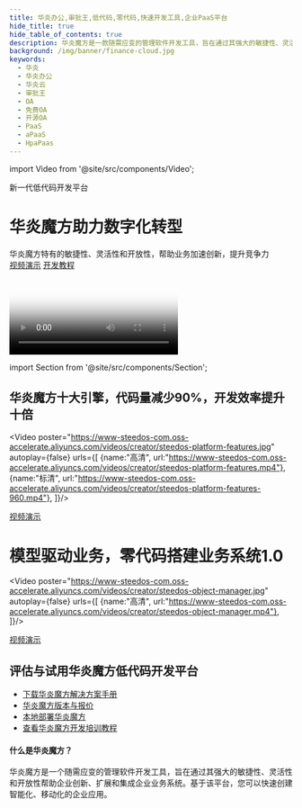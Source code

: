```yaml
---
title: 华炎办公,审批王,低代码,零代码,快速开发工具,企业PaaS平台
hide_title: true
hide_table_of_contents: true
description: 华炎魔方是一款随需应变的管理软件开发工具，旨在通过其强大的敏捷性、灵活性和开放性帮助企业创新、扩展和集成企业业务系统。基于该平台，您可以快速创建智能化、移动化的企业应用。
background: /img/banner/finance-cloud.jpg
keywords:
  - 华炎
  - 华炎办公
  - 华炎云
  - 审批王
  - OA
  - 免费OA
  - 开源OA
  - PaaS
  - aPaaS
  - HpaPaas
---
```



import Video from '@site/src/components/Video';

<div class="mb-8">
	<div class="mx-auto flex flex-wrap flex-col lg:flex-row items-center">
		<div class="flex flex-col w-full lg:w-2/5 justify-center items-start text-center md:text-left">
			<div class="tracking-loose w-full text-gray-700 font-bold ">新一代低代码开发平台</div>
			<h1 class="my-4 text-5xl leading-tight">华炎魔方助力数字化转型</h1>
			<div class="leading-normal text-2xl">华炎魔方特有的敏捷性、灵活性和开放性，帮助业务加速创新，提升竞争力
</div>
            <div class="mt-8 mb-8">
                <a href="/videos/steedos-platform-features/" class="bg-green-700 text-white px-5 py-3 font-semibold rounded hover:bg-green-800  hover:text-white" target="_blank">视频演示</a>
                <a href="/developer/" class="bg-blue-700 text-white px-5 py-3 font-semibold rounded hover:bg-blue-800 hover:text-white ml-3">开发教程</a>
            </div>
		</div>
		<div class="w-full lg:w-3/5 text-center lg:pl-5">
                  <Video 
                    poster="https://www-steedos-com.oss-accelerate.aliyuncs.com/videos/creator/steedos-guide.jpg"
                    autoplay={false}
                    urls={[
                        {name:"高清", url:"https://www-steedos-com.oss-accelerate.aliyuncs.com/videos/creator/steedos-guide.mp4"},
                    ]}/>
		</div>
	</div>
</div>

import Section from '@site/src/components/Section';

<Section background="#0f2e5d">

<h1 class="my-4 text-4xl font-bold leading-tight text-white">华炎魔方十大引擎，代码量减少90%，开发效率提升十倍</h1>


<Video 
    poster="https://www-steedos-com.oss-accelerate.aliyuncs.com/videos/creator/steedos-platform-features.jpg"
    autoplay={false}
    urls={[
        {name:"高清", url:"https://www-steedos-com.oss-accelerate.aliyuncs.com/videos/creator/steedos-platform-features.mp4"},
        {name:"标清", url:"https://www-steedos-com.oss-accelerate.aliyuncs.com/videos/creator/steedos-platform-features-960.mp4"},
    ]}/>

  <div class="mt-4 mb-4">
    <a class="bg-green-700 text-white px-5 py-3 font-semibold rounded hover:bg-green-800  hover:text-white" href="/platform/features/">视频演示</a>
  </div>

</Section>

# 模型驱动业务，零代码搭建业务系统1.0

<Video 
    poster="https://www-steedos-com.oss-accelerate.aliyuncs.com/videos/creator/steedos-object-manager.jpg"
    autoplay={false}
    urls={[
        {name:"高清", url:"https://www-steedos-com.oss-accelerate.aliyuncs.com/videos/creator/steedos-object-manager.mp4"},
    ]}/>

  <div class="mt-4 mb-4">
    <a class="bg-green-700 text-white px-5 py-3 font-semibold rounded hover:bg-green-800  hover:text-white" href="/videos/lesson-object/" target="_blank">视频演示</a>
  </div>
  
<p></p>


<!-- # 从一开始就让应用程序移动化

<Video 
    poster="https://www-steedos-com.oss-accelerate.aliyuncs.com/videos/creator/workflow_mobile.png"
    autoplay={false}
    urls={[
        {name:"高清", url:"https://www-steedos-com.oss-accelerate.aliyuncs.com/videos/creator/workflow_mobile.mov"},
    ]}/>

<p></p> -->


<Section background="#f4f4f4" padding="50">

# 评估与试用华炎魔方低代码开发平台

- [下载华炎魔方解决方案手册](https://www-steedos-com.oss-accelerate.aliyuncs.com/docs/%E5%8D%8E%E7%82%8E%E9%AD%94%E6%96%B9%E8%A7%A3%E5%86%B3%E6%96%B9%E6%A1%88%E6%89%8B%E5%86%8C.pdf)
- [华炎魔方版本与报价](/platform/pricing/)
- [本地部署华炎魔方](/developer/deploy/)
- [查看华炎魔方开发培训教程](/developer/)

</Section>


<Section background="#f4f4f4" padding="50">

#### 什么是华炎魔方？

华炎魔方是一个随需应变的管理软件开发工具，旨在通过其强大的敏捷性、灵活性和开放性帮助企业创新、扩展和集成企业业务系统。基于该平台，您可以快速创建智能化、移动化的企业应用。

</Section>